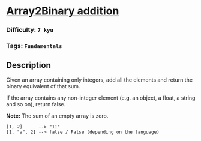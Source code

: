 # [Array2Binary addition](https://www.codewars.com/kata/559576d984d6962f8c00003c)

### Difficulty: `7 kyu`

### Tags: `Fundamentals`

## Description

Given an array containing only integers, add all the elements and return the binary equivalent of that sum.

If the array contains any non-integer element (e.g. an object, a float, a string and so on), return false.

**Note:** The sum of an empty array is zero.

```
[1, 2]      --> "11"
[1, "a", 2] --> false / False (depending on the language)
```
